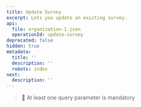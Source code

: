 ```yaml
---
title: Update Survey
excerpt: Lets you update an existing survey.
api:
  file: organization-1.json
  operationId: update-survey
deprecated: false
hidden: true
metadata:
  title: ''
  description: ''
  robots: index
next:
  description: ''
---
```

> 📘 At least one query parameter is mandatory
